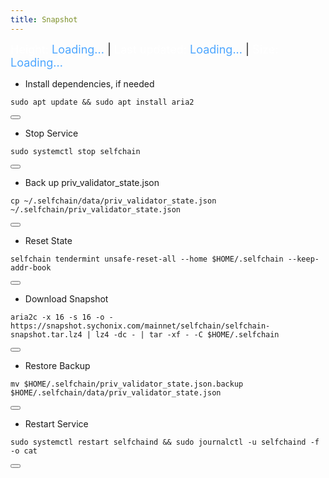 ```yaml
---
title: Snapshot
---
```


<!-- Note: Change nodename, Binary, and $HOME/.binary -->

<style>
  .snapshot-info {
    font-size: 18px;
    margin-bottom: 15px;
  }
  .snapshot-info .label {
    color: #ffffff;
  }
  .snapshot-info .value {
    color: #4da6ff;
  }
</style>


<script>
  async function fetchSnapshotInfo() {
    try {
      const response = await fetch('https://snapshot.sychonix.com/mainnet/selfchain/log.json');
      const data = await response.json();
      const snapshotInfo = data.snapshot_info;

      document.getElementById('height').textContent = snapshotInfo.block_height;
      document.getElementById('size').textContent = snapshotInfo.size;

      const createdAt = new Date(snapshotInfo.created_at);
      const now = new Date();
      const timeDiffMs = now - createdAt;

      // Konversi selisih waktu ke jam dan menit
      const minutesAgo = Math.floor(timeDiffMs / (1000 * 60));
      const hours = Math.floor(minutesAgo / 60);
      const minutes = minutesAgo % 60;

      if (hours > 0) {
        document.getElementById('last-updated').textContent = `${hours} hours ${minutes} minutes ago`;
      } else {
        document.getElementById('last-updated').textContent = `${minutes} minutes ago`;
      }
    } catch (error) {
      console.error('Error fetching snapshot info:', error);
    }
  }

  fetchSnapshotInfo();
</script>

<div class="snapshot-info">
  <span class="label">Height:</span> <span class="value" id="height">Loading...</span> |
  <span class="label">Last updated:</span> <span class="value" id="last-updated">Loading...</span> |
  <span class="label">Size:</span> <span class="value" id="size">Loading...</span>
</div>

- Install dependencies, if needed

<div class="code-block-wrapper">
  <pre><code>sudo apt update && sudo apt install aria2</code></pre>
  <button class="copy-btn"><i class="fas fa-copy"></i></button>
</div>

- Stop Service

<div class="code-block-wrapper">
  <pre><code>sudo systemctl stop selfchain</code></pre>
  <button class="copy-btn" data-target="sudo systemctl stop selfchain"><i class="fas fa-copy"></i></button>
</div>

- Back up priv_validator_state.json

<div class="code-block-wrapper">
  <pre><code>cp ~/.selfchain/data/priv_validator_state.json  ~/.selfchain/priv_validator_state.json</code></pre>
  <button class="copy-btn" data-target="cp ~/.selfchain/data/priv_validator_state.json  ~/.selfchain/priv_validator_state.json"><i class="fas fa-copy"></i></button>
</div>

- Reset State

<div class="code-block-wrapper">
  <pre><code>selfchain tendermint unsafe-reset-all --home $HOME/.selfchain --keep-addr-book</code></pre>
  <button class="copy-btn" data-target="selfchain tendermint unsafe-reset-all --home $HOME/.selfchain --keep-addr-book"><i class="fas fa-copy"></i></button>
</div>

- Download Snapshot

<div class="code-block-wrapper">
  <pre><code>aria2c -x 16 -s 16 -o - https://snapshot.sychonix.com/mainnet/selfchain/selfchain-snapshot.tar.lz4 | lz4 -dc - | tar -xf - -C $HOME/.selfchain</code></pre>
  <button class="copy-btn" data-target="curl https://snapshot.sychonix.com/mainnet/selfchain/selfchain-snapshot.tar.lz4 | lz4 -dc - | tar -xf - -C $HOME/.selfchain"><i class="fas fa-copy"></i></button>
</div>

- Restore Backup

<div class="code-block-wrapper">
  <pre><code>mv $HOME/.selfchain/priv_validator_state.json.backup $HOME/.selfchain/data/priv_validator_state.json</code></pre>
  <button class="copy-btn" data-target="mv $HOME/.selfchain/priv_validator_state.json.backup $HOME/.selfchain/data/priv_validator_state.json"><i class="fas fa-copy"></i></button>
</div>

- Restart Service

<div class="code-block-wrapper">
  <pre><code>sudo systemctl restart selfchaind && sudo journalctl -u selfchaind -f -o cat</code></pre>
  <button class="copy-btn" data-target="sudo systemctl restart selfchaind && sudo journalctl -u selfchaind -f -o cat"><i class="fas fa-copy"></i></button>
</div>
